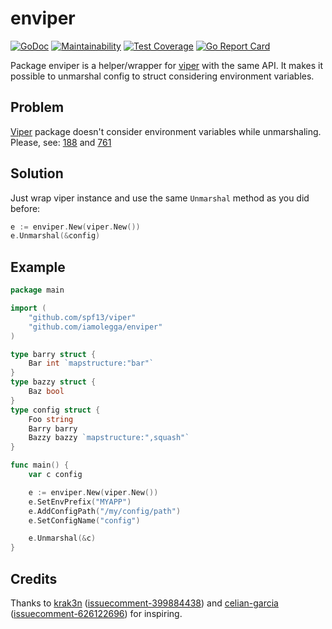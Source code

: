 # enviper

[![GoDoc](https://godoc.org/github.com/iamolegga/enviper?status.svg)](https://godoc.org/github.com/iamolegga/enviper)
[![Maintainability](https://api.codeclimate.com/v1/badges/85fb13ce6638226a3732/maintainability)](https://codeclimate.com/github/iamolegga/enviper/maintainability)
[![Test Coverage](https://api.codeclimate.com/v1/badges/85fb13ce6638226a3732/test_coverage)](https://codeclimate.com/github/iamolegga/enviper/test_coverage)
[![Go Report Card](https://goreportcard.com/badge/github.com/iamolegga/enviper)](https://goreportcard.com/report/github.com/iamolegga/enviper)

Package enviper is a helper/wrapper for [viper](http://github.com/spf13/viper) with the same API.
It makes it possible to unmarshal config to struct considering environment variables.

## Problem

[Viper](https://github.com/spf13/viper) package doesn't consider environment variables while unmarshaling.
Please, see: [188](https://github.com/spf13/viper/issues/188) and [761](https://github.com/spf13/viper/issues/761)

## Solution

Just wrap viper instance and use the same `Unmarshal` method as you did before:

```go
e := enviper.New(viper.New())
e.Unmarshal(&config)
```

## Example

```go
package main

import (
	"github.com/spf13/viper"
	"github.com/iamolegga/enviper"
)

type barry struct {
    Bar int `mapstructure:"bar"`
}
type bazzy struct {
    Baz bool
}
type config struct {
    Foo string
    Barry barry
    Bazzy bazzy `mapstructure:",squash"`
}

func main() {    
    var c config

    e := enviper.New(viper.New())
    e.SetEnvPrefix("MYAPP")
    e.AddConfigPath("/my/config/path")
    e.SetConfigName("config")

    e.Unmarshal(&c)
}
```

## Credits

Thanks to
[krak3n](https://github.com/krak3n) ([issuecomment-399884438](https://github.com/spf13/viper/issues/188#issuecomment-399884438))
and
[celian-garcia](https://github.com/celian-garcia) ([issuecomment-626122696](https://github.com/spf13/viper/issues/761#issuecomment-626122696))
for inspiring.
